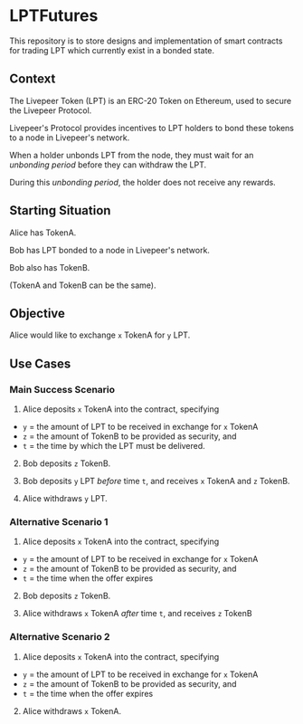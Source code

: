 # LPTFutures

This repository is to store designs and implementation of smart contracts for trading LPT which currently exist in a bonded state.

## Context

The Livepeer Token (LPT) is an ERC-20 Token on Ethereum, used to secure the Livepeer Protocol.

Livepeer's Protocol provides incentives to LPT holders to bond these tokens to a node in Livepeer's network.

When a holder unbonds LPT from the node, they must wait for an _unbonding period_ before they can withdraw the LPT.

During this _unbonding period_, the holder does not receive any rewards.

## Starting Situation

Alice has TokenA.

Bob has LPT bonded to a node in Livepeer's network.

Bob also has TokenB.

(TokenA and TokenB can be the same).

## Objective

Alice would like to exchange `x` TokenA for `y` LPT.

## Use Cases

### Main Success Scenario

1. Alice deposits `x` TokenA into the contract, specifying

* `y` = the amount of LPT to be received in exchange for `x` TokenA
* `z` = the amount of TokenB to be provided as security, and
* `t` = the time by which the LPT must be delivered.

2. Bob deposits `z` TokenB.

3. Bob deposits `y` LPT _before_ time `t`, and receives `x` TokenA and `z` TokenB.

4. Alice withdraws `y` LPT.

### Alternative Scenario 1

1. Alice deposits `x` TokenA into the contract, specifying

* `y` = the amount of LPT to be received in exchange for `x` TokenA
* `z` = the amount of TokenB to be provided as security, and
* `t` = the time when the offer expires

2. Bob deposits `z` TokenB.

3. Alice withdraws `x` TokenA _after_ time `t`, and receives `z` TokenB

### Alternative Scenario 2

1. Alice deposits `x` TokenA into the contract, specifying

* `y` = the amount of LPT to be received in exchange for `x` TokenA
* `z` = the amount of TokenB to be provided as security, and
* `t` = the time when the offer expires

2. Alice withdraws `x` TokenA.

